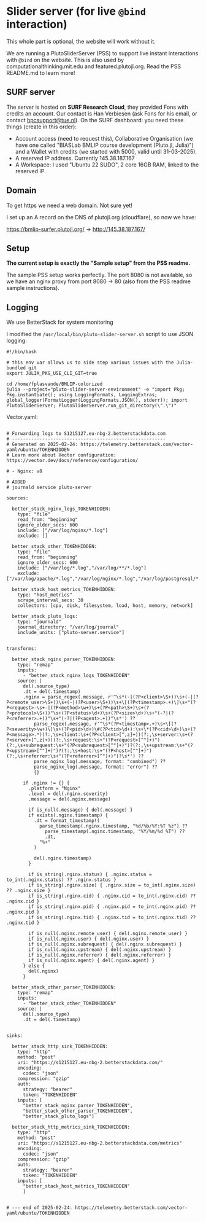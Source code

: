 


















# Slider server (for live `@bind` interaction)
This whole part is optional, the website will work without it. 

We are running a PlutoSliderServer (PSS) to support live instant interactions with `@bind` on the website. This is also used by computationalthinking.mit.edu and featured.plutojl.org. Read the PSS README.md to learn more!

## SURF server
The server is hosted on **SURF Research Cloud**, they provided Fons with credits an account. Our contact is Han Verbiesen (ask Fons for his email, or contact hpcsupport@tue.nl). On the SURF dashboard: you need these things (create in this order):
- Account access (need to request this), Collaborative Organisation (we have one called "BIASLab BMLIP course development (Pluto.jl, Julia)") and a Wallet with credits (we started with 5000, valid until 31-03-2025).
- A reserved IP address. Currently 145.38.187.167
- A Workspace: I used "Ubuntu 22 SUDO", 2 core 16GB RAM, linked to the reserved IP.

## Domain
To get https we need a web domain. Not sure yet!

I set up an A record on the DNS of plutojl.org (cloudflare), so now we have:

https://bmlip-surfer.plutojl.org/ -> http://145.38.187.167/

## Setup
**The current setup is exactly the "Sample setup" from the PSS readme.**

The sample PSS setup works perfectly. The port 8080 is not available, so we have an nginx proxy from port 8080 -> 80 (also from the PSS readme sample instructions).



## Logging

We use BetterStack for system monitoring







I modified the `/usr/local/bin/pluto-slider-server.sh` script to use JSON logging:

```
#!/bin/bash

# this env var allows us to side step various issues with the Julia-bundled git
export JULIA_PKG_USE_CLI_GIT=true

cd /home/fplasvande/BMLIP-colorized
julia --project="pluto-slider-server-environment" -e "import Pkg; Pkg.instantiate(); using LoggingFormats, LoggingExtras; global_logger(FormatLogger(LoggingFormats.JSON(), stderr)); import PlutoSliderServer; PlutoSliderServer.run_git_directory(\".\")"
```







Vector.yaml:

```

# Forwarding logs to S1215127.eu-nbg-2.betterstackdata.com
# --------------------------------------------------------
# Generated on 2025-02-24: https://telemetry.betterstack.com/vector-yaml/ubuntu/TOKENHIDDEN
# Learn more about Vector configuration: https://vector.dev/docs/reference/configuration/

# - Nginx: v8

# ADDED
# journald service pluto-server

sources:
  
  better_stack_nginx_logs_TOKENHIDDEN:
    type: "file"
    read_from: "beginning"
    ignore_older_secs: 600
    include: ["/var/log/nginx/*.log"]
    exclude: []
  
  better_stack_other_TOKENHIDDEN:
    type: "file"
    read_from: "beginning"
    ignore_older_secs: 600
    include: ["/var/log/*.log","/var/log/**/*.log"]
    exclude: ["/var/log/apache/*.log","/var/log/nginx/*.log","/var/log/postgresql/*.log","/var/log/mysql/*.log","/var/log/mongodb/*.log","/var/log/redis/*.log","/var/log/auth.log","/var/log/ufw.log","/var/log/docker/*.log"]

  better_stack_host_metrics_TOKENHIDDEN:
    type: "host_metrics"
    scrape_interval_secs: 30
    collectors: [cpu, disk, filesystem, load, host, memory, network]
  
  better_stack_pluto_logs:
    type: "journald"
    journal_directory: "/var/log/journal"
    include_units: ["pluto-server.service"]


transforms:
  
  better_stack_nginx_parser_TOKENHIDDEN:
    type: "remap"
    inputs:
      - "better_stack_nginx_logs_TOKENHIDDEN"
    source: |
      del(.source_type)
      .dt = del(.timestamp)
      .nginx = parse_regex(.message, r'^\s*(-|(?P<client>\S+))\s+(-|(?P<remote_user>\S+))\s+(-|(?P<user>\S+))\s+\[(?P<timestamp>.+)\]\s+"(?P<request>-\s+-|(?P<method>\w+)\s+(?P<path>\S+)\s+(?P<protocol>\S+))"\s+(?P<status>\d+)\s+(?P<size>\d+)\s+"(-?|(?P<referrer>.+))"\s+"(-?|(?P<agent>.+))"\s*') ??
          parse_regex(.message, r'^\s*(?P<timestamp>.+)\s+\[(?P<severity>\w+)\]\s+(?P<pid>\d+)\#(?P<tid>\d+):\s+\*(?P<cid>\d+)\s+(?P<message>.*)(?:,\s+client:\s+(?P<client>[^,z]+))(?:,\s+server:\s+(?P<server>[^,z]+))(?:,\s+request:\s+"(?P<request>[^"]+)")(?:,\s+subrequest:\s+"(?P<subrequest>[^"]+)")?(?:,\s+upstream:\s+"(?P<upstream>[^"]+)")?(?:,\s+host:\s+"(?P<host>[^"]+)")(?:,\s+referrer:\s+"(?P<referrer>[^"]+)")?\s*') ??
          parse_nginx_log(.message, format: "combined") ??
          parse_nginx_log(.message, format: "error") ??
          {}
      
      if .nginx != {} {
        .platform = "Nginx"
        .level = del(.nginx.severity)
        .message = del(.nginx.message)
      
        if is_null(.message) { del(.message) }
        if exists(.nginx.timestamp) {
          .dt = format_timestamp!(
            parse_timestamp(.nginx.timestamp, "%d/%b/%Y:%T %z") ??
              parse_timestamp(.nginx.timestamp, "%Y/%m/%d %T") ??
              .dt,
            "%+"
          )
      
          del(.nginx.timestamp)
        }
      
        if is_string(.nginx.status) { .nginx.status = to_int(.nginx.status) ?? .nginx.status }
        if is_string(.nginx.size) { .nginx.size = to_int(.nginx.size) ?? .nginx.size }
        if is_string(.nginx.cid) { .nginx.cid = to_int(.nginx.cid) ?? .nginx.cid }
        if is_string(.nginx.pid) { .nginx.pid = to_int(.nginx.pid) ?? .nginx.pid }
        if is_string(.nginx.tid) { .nginx.tid = to_int(.nginx.tid) ?? .nginx.tid }
      
        if is_null(.nginx.remote_user) { del(.nginx.remote_user) }
        if is_null(.nginx.user) { del(.nginx.user) }
        if is_null(.nginx.subrequest) { del(.nginx.subrequest) }
        if is_null(.nginx.upstream) { del(.nginx.upstream) }
        if is_null(.nginx.referrer) { del(.nginx.referrer) }
        if is_null(.nginx.agent) { del(.nginx.agent) }
      } else {
        del(.nginx)
      }
  
  better_stack_other_parser_TOKENHIDDEN:
    type: "remap"
    inputs:
      - "better_stack_other_TOKENHIDDEN"
    source: |
      del(.source_type)
      .dt = del(.timestamp)


sinks:
  
  better_stack_http_sink_TOKENHIDDEN:
    type: "http"
    method: "post"
    uri: "https://s1215127.eu-nbg-2.betterstackdata.com/"
    encoding:
      codec: "json"
    compression: "gzip"
    auth:
      strategy: "bearer"
      token: "TOKENHIDDEN"
    inputs: [
      "better_stack_nginx_parser_TOKENHIDDEN",
      "better_stack_other_parser_TOKENHIDDEN",
      "better_stack_pluto_logs"]

  better_stack_http_metrics_sink_TOKENHIDDEN:
    type: "http"
    method: "post"
    uri: "https://s1215127.eu-nbg-2.betterstackdata.com/metrics"
    encoding:
      codec: "json"
    compression: "gzip"
    auth:
      strategy: "bearer"
      token: "TOKENHIDDEN"
    inputs: [
      "better_stack_host_metrics_TOKENHIDDEN"
      ]


# --- end of 2025-02-24: https://telemetry.betterstack.com/vector-yaml/ubuntu/TOKENHIDDEN

```






